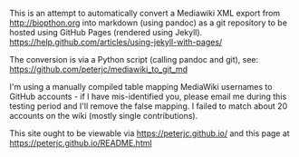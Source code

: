 ---
---

This is an attempt to automatically convert a Mediawiki XML export
from http://biopthon.org into markdown (using pandoc) as a git
repository to be hosted using GitHub Pages (rendered using Jekyll).
https://help.github.com/articles/using-jekyll-with-pages/

The conversion is via a Python script (calling pandoc and git), see:
https://github.com/peterjc/mediawiki_to_git_md

I'm using a manually compiled table mapping MediaWiki usernames
to GitHub accounts - if I have mis-identified you, please email
me during this testing period and I'll remove the false mapping.
I failed to match about 20 accounts on the wiki (mostly single
contributions).

This site ought to be viewable via https://peterjc.github.io/
and this page at https://peterjc.github.io/README.html
